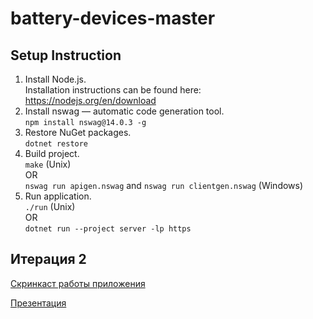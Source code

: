 # battery-devices-master

## Setup Instruction 

1. Install Node.js. <br/>
   Installation instructions can be found here: https://nodejs.org/en/download
2. Install nswag — automatic code generation tool. <br/>
  `npm install nswag@14.0.3 -g`
3. Restore NuGet packages. <br/>
  `dotnet restore`
4. Build project. <br/>
  `make` (Unix) <br/> OR <br/> `nswag run apigen.nswag` and `nswag run clientgen.nswag` (Windows)
5. Run application. <br/>
  `./run` (Unix) <br/> OR <br/> `dotnet run --project server -lp https`

## Итерация 2

[Скринкаст работы приложения](https://drive.google.com/file/d/1P27lMn_53urH26l79JT_YdW_Vn4TxeT_/view?usp=sharing)

[Презентация](https://docs.google.com/presentation/d/1HEqx0hy5rIVZiJH80dui4qmq9hYMK1HpA-GMuQUQEFE/edit?usp=sharing)